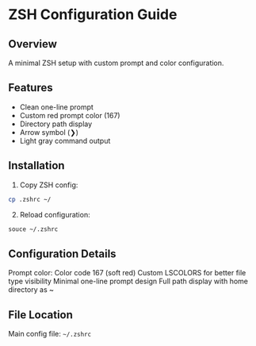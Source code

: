 # ZSH Configuration Guide

## Overview
A minimal ZSH setup with custom prompt and color configuration.

## Features
- Clean one-line prompt
- Custom red prompt color (167)
- Directory path display
- Arrow symbol (❯)
- Light gray command output

## Installation
1. Copy ZSH config:
```bash
cp .zshrc ~/
```
2. Reload configuration:

```bash
souce ~/.zshrc
```
## Configuration Details

Prompt color: Color code 167 (soft red)
Custom LSCOLORS for better file type visibility
Minimal one-line prompt design
Full path display with home directory as ~

## File Location
Main config file: `~/.zshrc`
